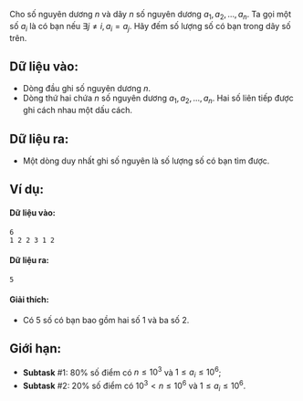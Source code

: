 Cho số nguyên dương $n$ và dãy $n$ số nguyên dương $a_1, a_2, …, a_n$. Ta gọi một số $a_i$ là có bạn nếu $∃j ≠ i ,a_i = a_j$. Hãy đếm số lượng số có bạn trong dãy số trên.

## Dữ liệu vào:
- Dòng đầu ghi số nguyên dương $n$.
- Dòng thứ hai chứa $n$ số nguyên dương $a_1, a_2, …, a_n$. Hai số liên tiếp được ghi cách nhau một dấu cách.

## Dữ liệu ra:
- Một dòng duy nhất ghi số nguyên là số lượng số có bạn tìm được.

## Ví dụ:
#### Dữ liệu vào:
```
6
1 2 2 3 1 2
```

#### Dữ liệu ra:
```
5
```

#### Giải thích:
- Có $5$ số có bạn bao gồm hai số $1$ và ba số $2$.

## Giới hạn:
- **Subtask** $\#1:$ $80\%$ số điểm có $n ≤ 10^3$ và $1 ≤ a_i ≤ 10^6$;
- **Subtask** $\#2:$ $20\%$ số điểm có $10^3 < n ≤ 10^6$ và $1 ≤ a_i ≤ 10^6$.